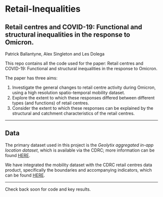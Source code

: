 # Retail-Inequalities

## Retail centres and COVID-19: Functional and structural inequalities in the response to Omicron.
Patrick Ballantyne, Alex Singleton and Les Dolega

This repo contains all the code used for the paper: Retail centres and COVID-19: Functional and structural inequalities in the response to Omicron. 

The paper has three aims:

1. Investigate the general changes to retail centre activity during Omicron, using a high resolution spatio-temporal mobility dataset.
2. Explore the extent to which these responses differed between different types (and functions) of retail centres.
3. Consider the extent to which these responses can be explained by the structural and catchment characteristics of the retail centres. 

---

## Data

The primary dataset used in this project is the *Geolytix aggregated in-app location dataset*, which is available via the CDRC; more information can be found [HERE](https://data.cdrc.ac.uk/dataset/geolytix-aggregated-app-location-dataset).

We have integrated the mobility dataset with the CDRC retail centres data product, specifically the boundaries and accompanying indicators, which can be found [HERE](https://data.cdrc.ac.uk/dataset/retail-centre-boundaries-and-open-indicators). 

---

Check back soon for code and key results.


